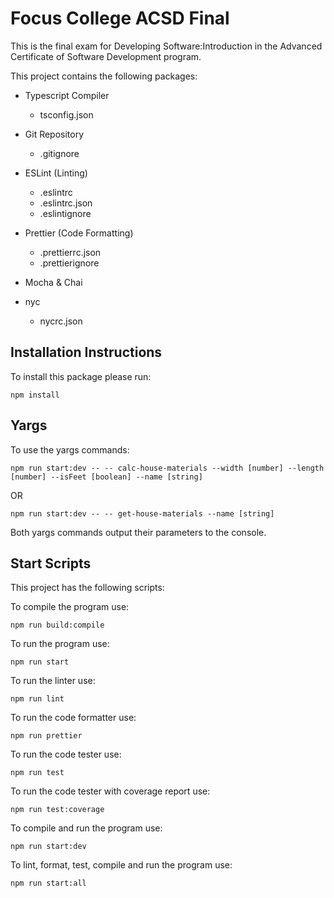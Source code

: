 # Focus College ACSD Final

This is the final exam for Developing Software:Introduction in the Advanced Certificate of Software Development program.

This project contains the following packages:

- Typescript Compiler
    - tsconfig.json

- Git Repository
    - .gitignore

- ESLint (Linting)
    - .eslintrc
    - .eslintrc.json
    - .eslintignore

- Prettier (Code Formatting)
    - .prettierrc.json
    - .prettierignore

- Mocha & Chai

- nyc
    - nycrc.json

## Installation Instructions

To install this package please run:

``` 
npm install 
```

## Yargs
To use the yargs commands:
```
npm run start:dev -- -- calc-house-materials --width [number] --length [number] --isFeet [boolean] --name [string]
```
OR
```
npm run start:dev -- -- get-house-materials --name [string]
```
Both yargs commands output their parameters to the console.

## Start Scripts

This project has the following scripts:

To compile the program use:
```
npm run build:compile
```

To run the program use:
```
npm run start
```

To run the linter use:
```
npm run lint
```

To run the code formatter use:
```
npm run prettier
```

To run the code tester use:
```
npm run test
```

To run the code tester with coverage report use:
```
npm run test:coverage
```

To compile and run the program use:
```
npm run start:dev
```

To lint, format, test, compile and run the program use:
```
npm run start:all
```